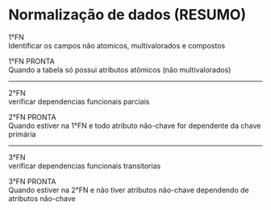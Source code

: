 # Normalização de dados (RESUMO)  

  
1°FN  
Identificar os campos não atomicos, multivalorados e compostos  
  
1°FN PRONTA  
Quando a tabela só possui atributos atômicos (não multivalorados)  

***
2°FN  
verificar dependencias funcionais parciais  

2°FN PRONTA  
Quando estiver na 1°FN e todo atributo não-chave for dependente da chave primária  
***
3°FN  
verificar dependencias funcionais transitorias  

3°FN PRONTA  
Quando estiver na 2°FN e não tiver atributos não-chave dependendo de atributos não-chave  
